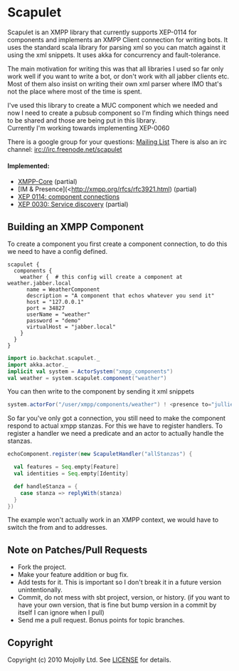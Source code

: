 # Scapulet
  
Scapulet is an XMPP library that currently supports XEP-0114 for components and implements an XMPP Client connection for writing bots.
It uses the standard scala library for parsing xml so you can match against it using the xml snippets.
It uses akka for concurrency and fault-tolerance.

The main motivation for writing this was that all libraries I used so far only work well if you want to write a bot, or
don't work with all jabber clients etc. Most of them also insist on writing their own xml parser where IMO that's not
the place where most of the time is spent.

I've used this library to create a MUC component which we needed and now I need to create a pubsub component so I'm finding 
which things need to be shared and those are being put in this library.   
Currently I'm working towards implementing XEP-0060

There is a google group for your questions: [Mailing List](http://groups.google.com/group/scapulet-user)
There is also an irc channel: <irc://irc.freenode.net/scapulet>  

#### Implemented:

* [XMPP-Core](http://xmpp.org/rfcs/rfc3920.html) (partial)
* [IM & Presence](<http://xmpp.org/rfcs/rfc3921.html) (partial)
* [XEP 0114: component connections](http://xmpp.org/extensions/xep-0114.html)
* [XEP 0030: Service discovery](http://xmpp.org/extensions/xep-0030.html) (partial)


## Building an XMPP Component

To create a component you first create a component connection, to do this we need to have a config defined.

```
scapulet {
  components {
    weather {  # this config will create a component at weather.jabber.local
      name = WeatherComponent
      description = "A component that echos whatever you send it"
      host = "127.0.0.1"
      port = 34827
      userName = "weather"
      password = "demo"
      virtualHost = "jabber.local"
    }
  }
}
```

```scala
import io.backchat.scapulet._
import akka.actor._
implicit val system = ActorSystem("xmpp_components")
val weather = system.scapulet.component("weather")
```

You can then write to the component by sending it xml snippets

```scala
system.actorFor("/user/xmpp/components/weather") ! <presence to="julliet@capulet.com" from="echo.montague.net"></presence>
```

So far you've only got a connection, you still need to make the component respond to actual xmpp stanzas. For this we
have to register handlers. To register a handler we need a predicate and an actor to actually handle the stanzas.

```scala
echoComponent.register(new ScapuletHandler("allStanzas") {

  val features = Seq.empty[Feature]
  val identities = Seq.empty[Identity]

  def handleStanza = {
    case stanza => replyWith(stanza)
  }
})
```

The example won't actually work in an XMPP context, we would have to switch the from and to addresses.

## Note on Patches/Pull Requests
 
* Fork the project.
* Make your feature addition or bug fix.
* Add tests for it. This is important so I don't break it in a
  future version unintentionally.
* Commit, do not mess with sbt project, version, or history.
  (if you want to have your own version, that is fine but bump version in a commit by itself I can ignore when I pull)
* Send me a pull request. Bonus points for topic branches.

## Copyright

Copyright (c) 2010 Mojolly Ltd. See [LICENSE](https://github.com/mojolly/scapulet/raw/HEAD/LICENSE) for details.
